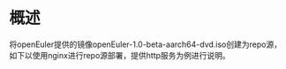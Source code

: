 # 概述<a name="ZH-CN_TOPIC_0183245385"></a>

将openEuler提供的镜像openEuler-1.0-beta-aarch64-dvd.iso创建为repo源，如下以使用nginx进行repo源部署，提供http服务为例进行说明。

